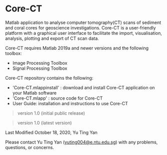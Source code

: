 # Core-CT

Matlab application to analyse computer tomography(CT) scans of sediment and coral cores for geoscience investigations. Core-CT is a user-friendly platform with a graphical user interface to facilitate the import, visualisation, analysis, plotting and export of CT scan data.

Core-CT requires Matlab 2019a and newer versions and the following toolbox:
  - Image Processing Toolbox
  - Signal Processing Toolbox


Core-CT repository contains the following:
* 'Core-CT.mlappinstall' : download and install Core-CT application on your Matlab software
* 'Core-CT.mlapp' : source code for Core-CT
* User Guide: installation and instructions to use Core-CT


> version 1.0 (initial public release)

> version 1.0 (latest version)

Last Modified October 18, 2020, Yu Ting Yan



Please contact Yu Ting Yan (yuting004@e.ntu.edu.sg) with any problems, questions, or concerns.
